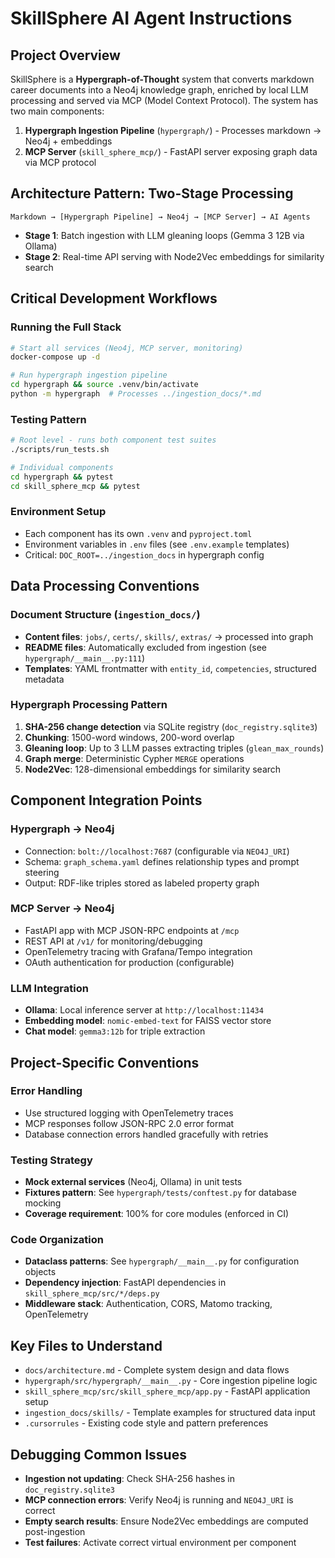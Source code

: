 # SkillSphere AI Agent Instructions

## Project Overview

SkillSphere is a **Hypergraph-of-Thought** system that converts markdown career documents into a Neo4j knowledge graph, enriched by local LLM processing and served via MCP (Model Context Protocol). The system has two main components:

1. **Hypergraph Ingestion Pipeline** (`hypergraph/`) - Processes markdown → Neo4j + embeddings
2. **MCP Server** (`skill_sphere_mcp/`) - FastAPI server exposing graph data via MCP protocol

## Architecture Pattern: Two-Stage Processing

```
Markdown → [Hypergraph Pipeline] → Neo4j → [MCP Server] → AI Agents
```

- **Stage 1**: Batch ingestion with LLM gleaning loops (Gemma 3 12B via Ollama)
- **Stage 2**: Real-time API serving with Node2Vec embeddings for similarity search

## Critical Development Workflows

### Running the Full Stack
```bash
# Start all services (Neo4j, MCP server, monitoring)
docker-compose up -d

# Run hypergraph ingestion pipeline
cd hypergraph && source .venv/bin/activate
python -m hypergraph  # Processes ../ingestion_docs/*.md
```

### Testing Pattern
```bash
# Root level - runs both component test suites
./scripts/run_tests.sh

# Individual components
cd hypergraph && pytest
cd skill_sphere_mcp && pytest
```

### Environment Setup
- Each component has its own `.venv` and `pyproject.toml`
- Environment variables in `.env` files (see `.env.example` templates)
- Critical: `DOC_ROOT=../ingestion_docs` in hypergraph config

## Data Processing Conventions

### Document Structure (`ingestion_docs/`)
- **Content files**: `jobs/`, `certs/`, `skills/`, `extras/` → processed into graph
- **README files**: Automatically excluded from ingestion (see `hypergraph/__main__.py:111`)
- **Templates**: YAML frontmatter with `entity_id`, `competencies`, structured metadata

### Hypergraph Processing Pattern
1. **SHA-256 change detection** via SQLite registry (`doc_registry.sqlite3`)
2. **Chunking**: 1500-word windows, 200-word overlap
3. **Gleaning loop**: Up to 3 LLM passes extracting triples (`glean_max_rounds`)
4. **Graph merge**: Deterministic Cypher `MERGE` operations
5. **Node2Vec**: 128-dimensional embeddings for similarity search

## Component Integration Points

### Hypergraph → Neo4j
- Connection: `bolt://localhost:7687` (configurable via `NEO4J_URI`)
- Schema: `graph_schema.yaml` defines relationship types and prompt steering
- Output: RDF-like triples stored as labeled property graph

### MCP Server → Neo4j
- FastAPI app with MCP JSON-RPC endpoints at `/mcp`
- REST API at `/v1/` for monitoring/debugging
- OpenTelemetry tracing with Grafana/Tempo integration
- OAuth authentication for production (configurable)

### LLM Integration
- **Ollama**: Local inference server at `http://localhost:11434`
- **Embedding model**: `nomic-embed-text` for FAISS vector store
- **Chat model**: `gemma3:12b` for triple extraction

## Project-Specific Conventions

### Error Handling
- Use structured logging with OpenTelemetry traces
- MCP responses follow JSON-RPC 2.0 error format
- Database connection errors handled gracefully with retries

### Testing Strategy
- **Mock external services** (Neo4j, Ollama) in unit tests
- **Fixtures pattern**: See `hypergraph/tests/conftest.py` for database mocking
- **Coverage requirement**: 100% for core modules (enforced in CI)

### Code Organization
- **Dataclass patterns**: See `hypergraph/__main__.py` for configuration objects
- **Dependency injection**: FastAPI dependencies in `skill_sphere_mcp/src/*/deps.py`
- **Middleware stack**: Authentication, CORS, Matomo tracking, OpenTelemetry

## Key Files to Understand

- `docs/architecture.md` - Complete system design and data flows
- `hypergraph/src/hypergraph/__main__.py` - Core ingestion pipeline logic
- `skill_sphere_mcp/src/skill_sphere_mcp/app.py` - FastAPI application setup
- `ingestion_docs/skills/` - Template examples for structured data input
- `.cursorrules` - Existing code style and pattern preferences

## Debugging Common Issues

- **Ingestion not updating**: Check SHA-256 hashes in `doc_registry.sqlite3`
- **MCP connection errors**: Verify Neo4j is running and `NEO4J_URI` is correct
- **Empty search results**: Ensure Node2Vec embeddings are computed post-ingestion
- **Test failures**: Activate correct virtual environment per component
